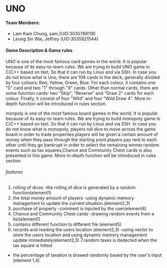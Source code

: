 # UNO

#### Team Members:
- Lam Kam Chung, sam,(UID:3035788118)
- Leung Sin Wai, Jeffrey (UID:3035821544)

#### Game Description & Game rules
UNO is one of the most famous card games in the world. It is popular because of its easy-to-learn rules. We are trying to build UNO game in C/C++ based on text. So that it can run by Linux and via SSH. In case you do not know what is Uno, there are 108 cards in the deck, generally divided by four colours: Red, Yellow, Green, Blue. For each colour, it contains one "0" card and two "1" through "9" cards. Other than normal cards, there are some function cards: two "Skip", "Reverse" and "Draw 2" cards for each colour. Finally, it consist of four "Wild" and four "Wild Draw 4". More in-depth function will be introduced in rules section.


monpoly is one of the most famous board games in the world. It is popular because of its easy-to-learn rules. We are trying to build monopoly game in C/C++ based on text. So that it can run by Linux and via SSH. In case you do not know what is monopoly, players roll dice to move across the game board in order to trade properties.players will be given a certain amount of money when they pass through the starting point.players pay rent to each other until they go bankrupt in order to select the remaining winner.random events such as tax squares,Chance and Community Chest cards is also presented in this game. More in-depth function will be introduced in rules section


###### features
1. rolling of dices
   -the rolling of dice is generated by a random function(element1)
2. the total money amount of players
   -using dynamic memory management to update the current situation.(element2,3)
3. purchase of property
   -comment is inputed by the user(element4)
4. Chance and Community Chest cards
  -drawing random events from a list(element1)
5. contains different function to different file (element5)
6. records and reading the users location (element2,3)
  -using vector to store the users location and using dynamic memory management update immediately(element2,3)
7.random taxes is dedected when the tax square is hitted
  - the percentage of taxation is drawed randomly based by the user's input (element 1,4)
